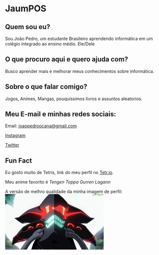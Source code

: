 # **JaumPOS**
## Quem sou eu?
Sou João Pedro, um estudante Brasileiro aprendendo informática em um colégio integrado ao ensino médio. Ele/Dele
## O que procuro aqui e quero ajuda com?
Busco aprender mais e melhorar meus conhecimentos sobre informática.
## Sobre o que falar comigo?
Jogos, Animes, Mangas, pouquissimos livros e assuntos aleatorios.
## Meu E-mail e minhas redes sociais:
Email: joaopedroocana@gmail.com

[Instagram](https://www.instagram.com/jpao_pedro/)

[Twitter](https://twitter.com/joao_pos)
## Fun Fact
Eu gosto muito de Tetris, link do meu perfil no [Tetr.io](https://ch.tetr.io/u/pamjos).

Meu anime favorito é *Tengen Toppa Gurren Lagann*


A versão de melhro qualidade da minha imagem de perfil:
![Alexis Kerib do Anime SSSS.Gridman](Alexis.jpg)